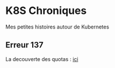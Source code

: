 # K8S Chroniques
Mes petites histoires autour de Kubernetes

## Erreur 137
La decouverte des quotas : [ici](error-137-introduction-fr.md)
